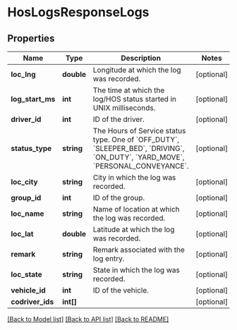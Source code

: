 # HosLogsResponseLogs

## Properties
Name | Type | Description | Notes
------------ | ------------- | ------------- | -------------
**loc_lng** | **double** | Longitude at which the log was recorded. | [optional] 
**log_start_ms** | **int** | The time at which the log/HOS status started in UNIX milliseconds. | [optional] 
**driver_id** | **int** | ID of the driver. | [optional] 
**status_type** | **string** | The Hours of Service status type. One of &#x60;OFF_DUTY&#x60;, &#x60;SLEEPER_BED&#x60;, &#x60;DRIVING&#x60;, &#x60;ON_DUTY&#x60;, &#x60;YARD_MOVE&#x60;, &#x60;PERSONAL_CONVEYANCE&#x60;. | [optional] 
**loc_city** | **string** | City in which the log was recorded. | [optional] 
**group_id** | **int** | ID of the group. | [optional] 
**loc_name** | **string** | Name of location at which the log was recorded. | [optional] 
**loc_lat** | **double** | Latitude at which the log was recorded. | [optional] 
**remark** | **string** | Remark associated with the log entry. | [optional] 
**loc_state** | **string** | State in which the log was recorded. | [optional] 
**vehicle_id** | **int** | ID of the vehicle. | [optional] 
**codriver_ids** | **int[]** |  | [optional] 

[[Back to Model list]](../README.md#documentation-for-models) [[Back to API list]](../README.md#documentation-for-api-endpoints) [[Back to README]](../README.md)


